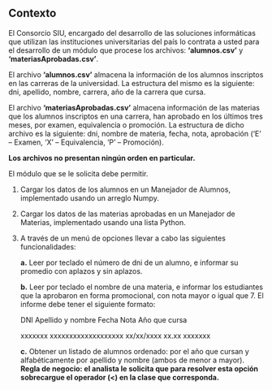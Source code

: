 ## Contexto
El Consorcio SIU, encargado del desarrollo de las soluciones informáticas que utilizan las
instituciones universitarias del país lo contrata a usted para el desarrollo de un módulo que
procese los archivos: **‘alumnos.csv’** y **‘materiasAprobadas.csv’**.

El archivo **‘alumnos.csv’** almacena la información de los alumnos inscriptos en las carreras de la
universidad. La estructura del mismo es la siguiente: dni, apellido, nombre, carrera, año de la
carrera que cursa.

El archivo **‘materiasAprobadas.csv’** almacena información de las materias que los alumnos
inscriptos en una carrera, han aprobado en los últimos tres meses, por examen, equivalencia o
promoción. La estructura de dicho archivo es la siguiente: dni, nombre de materia, fecha, nota,
aprobación (‘E’ – Examen, ‘X’ – Equivalencia, ‘P’ – Promoción).

**Los archivos no presentan ningún orden en particular.**

El módulo que se le solicita debe permitir.

1. Cargar los datos de los alumnos en un Manejador de Alumnos, implementado usando un
arreglo Numpy.
2. Cargar los datos de las materias aprobadas en un Manejador de Materias, implementado
usando una lista Python.
3. A través de un menú de opciones llevar a cabo las siguientes funcionalidades:

   **a.** Leer por teclado el número de dni de un alumno, e informar su promedio con
    aplazos y sin aplazos.
    
    **b.** Leer por teclado el nombre de una materia, e informar los estudiantes que la
    aprobaron en forma promocional, con nota mayor o igual que 7. El informe debe
    tener el siguiente formato:

    DNI     Apellido y nombre   Fecha       Nota    Año que cursa
    
    xxxxxxx xxxxxxxxxxxxxxxxxxx xx/xx/xxxx  xx.xx   xxxxxxx

    **c.** Obtener un listado de alumnos ordenado: por el año que cursan y alfabéticamente
    por apellido y nombre (ambos de menor a mayor).
    **Regla de negocio: el analista le solicita que para resolver esta opción
    sobrecargue el operador (<) en la clase que corresponda.**